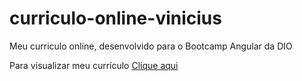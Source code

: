 # curriculo-online-vinicius
 Meu curriculo online, desenvolvido para o Bootcamp Angular da DIO
 
 Para visualizar meu currículo <a href="https://viniciusferraza1.github.io/curriculo-online-vinicius/" target="blank">Clique aqui</a>

